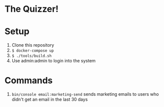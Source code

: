 # The Quizzer!

# Setup

1. Clone this repository
2. `$ docker-compose up`
3. `$ ./tools/build.sh`
4. Use admin:admin to login into the system

# Commands

1. `bin/console email:marketing-send` sends marketing emails to users who didn't get an email in the last 30 days
